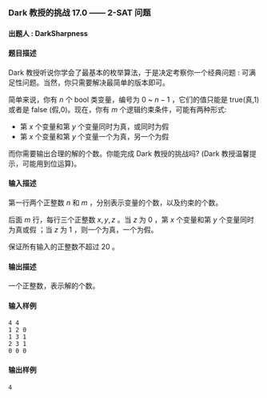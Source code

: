 ### Dark 教授的挑战 17.0 —— 2-SAT 问题

#### 出题人 : DarkSharpness

#### 题目描述

Dark 教授听说你学会了最基本的枚举算法，于是决定考察你一个经典问题 : 可满足性问题。当然，你只需要解决最简单的版本即可。

简单来说，你有 $n$ 个 bool 类变量，编号为 $0$ ~ $n - 1$ ，它们的值只能是 true(真,1) 或者是 false (假,0)。现在，你有 $m$ 个逻辑约束条件，可能有两种形式:

- 第 $x$ 个变量和第 $y$ 个变量同时为真，或同时为假
- 第 $x$ 个变量和第 $y$ 个变量一个为真，另一个为假

而你需要输出合理的解的个数。你能完成 Dark 教授的挑战吗? (Dark 教授温馨提示，可能用到位运算)。

#### 输入描述

第一行两个正整数 $n$ 和 $m$ ，分别表示变量的个数，以及约束的个数。

后面 $m$ 行，每行三个正整数 $x,y,z$ 。当 $z$ 为 $0$ ，第 $x$ 个变量和第 $y$ 个变量同时为真或假 ；当 $z$ 为 $1$ ，则一个为真，一个为假。

保证所有输入的正整数不超过 20 。

#### 输出描述

一个正整数，表示解的个数。

#### 输入样例

```
4 4
1 2 0
1 3 1
2 3 1
0 0 0
```

#### 输出样例

```
4
```
